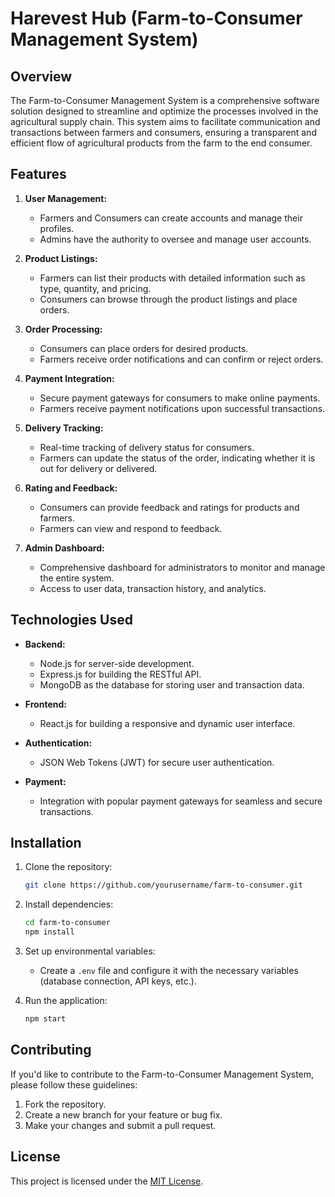 # Harevest Hub (Farm-to-Consumer Management System)

## Overview

The Farm-to-Consumer Management System is a comprehensive software solution designed to streamline and optimize the processes involved in the agricultural supply chain. This system aims to facilitate communication and transactions between farmers and consumers, ensuring a transparent and efficient flow of agricultural products from the farm to the end consumer.

## Features

1. **User Management:**

   - Farmers and Consumers can create accounts and manage their profiles.
   - Admins have the authority to oversee and manage user accounts.
2. **Product Listings:**

   - Farmers can list their products with detailed information such as type, quantity, and pricing.
   - Consumers can browse through the product listings and place orders.
3. **Order Processing:**

   - Consumers can place orders for desired products.
   - Farmers receive order notifications and can confirm or reject orders.
4. **Payment Integration:**

   - Secure payment gateways for consumers to make online payments.
   - Farmers receive payment notifications upon successful transactions.
5. **Delivery Tracking:**

   - Real-time tracking of delivery status for consumers.
   - Farmers can update the status of the order, indicating whether it is out for delivery or delivered.
6. **Rating and Feedback:**

   - Consumers can provide feedback and ratings for products and farmers.
   - Farmers can view and respond to feedback.
7. **Admin Dashboard:**

   - Comprehensive dashboard for administrators to monitor and manage the entire system.
   - Access to user data, transaction history, and analytics.

## Technologies Used

- **Backend:**

  - Node.js for server-side development.
  - Express.js for building the RESTful API.
  - MongoDB as the database for storing user and transaction data.
- **Frontend:**

  - React.js for building a responsive and dynamic user interface.
- **Authentication:**

  - JSON Web Tokens (JWT) for secure user authentication.
- **Payment:**

  - Integration with popular payment gateways for seamless and secure transactions.

## Installation

1. Clone the repository:

   ```bash
   git clone https://github.com/yourusername/farm-to-consumer.git
   ```
2. Install dependencies:

   ```bash
   cd farm-to-consumer
   npm install
   ```
3. Set up environmental variables:

   - Create a `.env` file and configure it with the necessary variables (database connection, API keys, etc.).
4. Run the application:

   ```bash
   npm start
   ```

## Contributing

If you'd like to contribute to the Farm-to-Consumer Management System, please follow these guidelines:

1. Fork the repository.
2. Create a new branch for your feature or bug fix.
3. Make your changes and submit a pull request.

## License

This project is licensed under the [MIT License](LICENSE.md).
